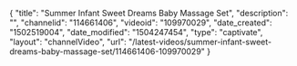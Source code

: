 {
    "title": "Summer Infant Sweet Dreams Baby Massage Set",
    "description": "",
    "channelid": "114661406",
    "videoid": "109970029",
    "date_created": "1502519004",
    "date_modified": "1504247454",
    "type": "captivate",
    "layout": "channelVideo",
    "url": "\/latest-videos\/summer-infant-sweet-dreams-baby-massage-set\/114661406-109970029"
}